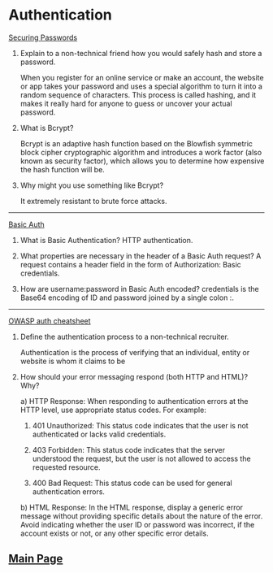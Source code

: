 # Authentication

[Securing Passwords](https://thehackernews.com/2014/04/securing-passwords-with-bcrypt-hashing.html)

1. Explain to a non-technical friend how you would safely hash and store a password.

   When you register for an online service or make an account, the website or app takes your password and uses a special algorithm to turn it into a random sequence of characters. This process is called hashing, and it makes it really hard for anyone to guess or uncover your actual password.

2. What is Bcrypt?

   Bcrypt is an adaptive hash function based on the Blowfish symmetric block cipher cryptographic algorithm and introduces a work factor (also known as security factor), which allows you to determine how expensive the hash function will be.

3. Why might you use something like Bcrypt?

   It extremely resistant to brute force attacks.

---

[Basic Auth](https://en.wikipedia.org/wiki/Basic_access_authentication)

1. What is Basic Authentication?
   HTTP authentication.

2. What properties are necessary in the header of a Basic
   Auth request?
   A request contains a header field in the form of Authorization: Basic credentials.

3. How are username:password in Basic Auth encoded?
   credentials is the Base64 encoding of ID and password joined by a single colon :.

---

[OWASP auth cheatsheet](https://cheatsheetseries.owasp.org/cheatsheets/Authentication_Cheat_Sheet.html)

1. Define the authentication process to a non-technical recruiter.

   Authentication is the process of verifying that an individual, entity or website is whom it claims to be

2. How should your error messaging respond (both HTTP and HTML)? Why?

   a) HTTP Response: When responding to authentication errors at the HTTP level, use appropriate status codes. For example:

   1. 401 Unauthorized: This status code indicates that the user is not authenticated or lacks valid credentials.

   2. 403 Forbidden: This status code indicates that the server understood the request, but the user is not allowed to access the requested resource.
   3. 400 Bad Request: This status code can be used for general authentication errors.

   b) HTML Response: In the HTML response, display a generic error message without providing specific details about the nature of the error. Avoid indicating whether the user ID or password was incorrect, if the account exists or not, or any other specific error details.

## [Main Page](../README.md)